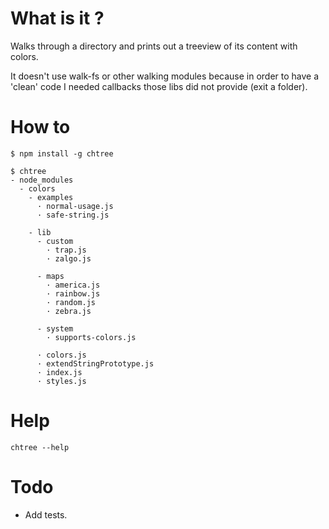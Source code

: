 # What is it ?
Walks through a directory and prints out a treeview of its content with colors.

It doesn't use walk-fs or other walking modules because in order to have a 'clean' code I needed callbacks those libs did not provide (exit a folder).

# How to
    $ npm install -g chtree

    $ chtree
    - node_modules
      - colors
        - examples
          · normal-usage.js
          · safe-string.js
    
        - lib
          - custom
            · trap.js
            · zalgo.js
    
          - maps
            · america.js
            · rainbow.js
            · random.js
            · zebra.js
    
          - system
            · supports-colors.js
    
          · colors.js
          · extendStringPrototype.js
          · index.js
          · styles.js

# Help
    chtree --help

# Todo
- Add tests.
